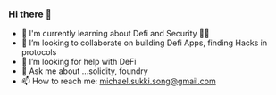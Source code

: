 ### Hi there 👋

- 🌱 I'm currently learning about Defi and Security 👨‍💻
- 👯 I’m looking to collaborate on building Defi Apps, finding Hacks in protocols
- 🤔 I’m looking for help with DeFi
- 💬 Ask me about ...solidity, foundry
- 📫 How to reach me: michael.sukki.song@gmail.com

<!--
**MichaelSukkiSong/MichaelSukkiSong** is a ✨ _special_ ✨ repository because its `README.md` (this file) appears on your GitHub profile.

Here are some ideas to get you started:

- 🔭 I’m currently working on db8ai 😆
- 🔭 I’m currently working on ...
- 🌱 I’m currently learning ...
- 👯 I’m looking to collaborate on ...
- 🤔 I’m looking for help with ...
- 💬 Ask me about ...
- 📫 How to reach me: ...
- 😄 Pronouns: ...
- ⚡ Fun fact: ...
-->
